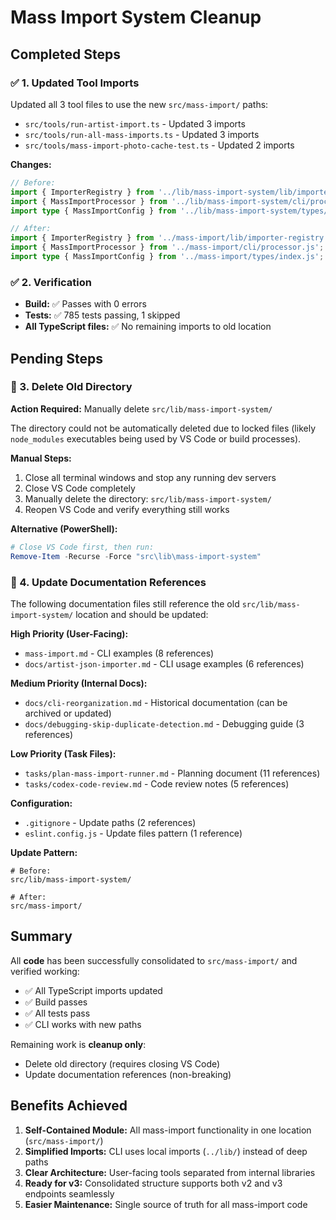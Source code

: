 # Mass Import System Cleanup

## Completed Steps

### ✅ 1. Updated Tool Imports
Updated all 3 tool files to use the new `src/mass-import/` paths:

- `src/tools/run-artist-import.ts` - Updated 3 imports
- `src/tools/run-all-mass-imports.ts` - Updated 3 imports  
- `src/tools/mass-import-photo-cache-test.ts` - Updated 2 imports

**Changes:**
```typescript
// Before:
import { ImporterRegistry } from '../lib/mass-import-system/lib/importer-registry.js';
import { MassImportProcessor } from '../lib/mass-import-system/cli/processor.js';
import type { MassImportConfig } from '../lib/mass-import-system/types/index.js';

// After:
import { ImporterRegistry } from '../mass-import/lib/importer-registry.js';
import { MassImportProcessor } from '../mass-import/cli/processor.js';
import type { MassImportConfig } from '../mass-import/types/index.js';
```

### ✅ 2. Verification
- **Build:** ✅ Passes with 0 errors
- **Tests:** ✅ 785 tests passing, 1 skipped
- **All TypeScript files:** ✅ No remaining imports to old location

## Pending Steps

### 🔄 3. Delete Old Directory

**Action Required:** Manually delete `src/lib/mass-import-system/`

The directory could not be automatically deleted due to locked files (likely `node_modules` executables being used by VS Code or build processes).

**Manual Steps:**
1. Close all terminal windows and stop any running dev servers
2. Close VS Code completely
3. Manually delete the directory: `src/lib/mass-import-system/`
4. Reopen VS Code and verify everything still works

**Alternative (PowerShell):**
```powershell
# Close VS Code first, then run:
Remove-Item -Recurse -Force "src\lib\mass-import-system"
```

### 📝 4. Update Documentation References

The following documentation files still reference the old `src/lib/mass-import-system/` location and should be updated:

**High Priority (User-Facing):**
- `mass-import.md` - CLI examples (8 references)
- `docs/artist-json-importer.md` - CLI usage examples (6 references)

**Medium Priority (Internal Docs):**
- `docs/cli-reorganization.md` - Historical documentation (can be archived or updated)
- `docs/debugging-skip-duplicate-detection.md` - Debugging guide (3 references)

**Low Priority (Task Files):**
- `tasks/plan-mass-import-runner.md` - Planning document (11 references)
- `tasks/codex-code-review.md` - Code review notes (5 references)

**Configuration:**
- `.gitignore` - Update paths (2 references)
- `eslint.config.js` - Update files pattern (1 reference)

**Update Pattern:**
```
# Before:
src/lib/mass-import-system/

# After:
src/mass-import/
```

## Summary

All **code** has been successfully consolidated to `src/mass-import/` and verified working:
- ✅ All TypeScript imports updated
- ✅ Build passes
- ✅ All tests pass
- ✅ CLI works with new paths

Remaining work is **cleanup only**:
- Delete old directory (requires closing VS Code)
- Update documentation references (non-breaking)

## Benefits Achieved

1. **Self-Contained Module:** All mass-import functionality in one location (`src/mass-import/`)
2. **Simplified Imports:** CLI uses local imports (`../lib/`) instead of deep paths
3. **Clear Architecture:** User-facing tools separated from internal libraries
4. **Ready for v3:** Consolidated structure supports both v2 and v3 endpoints seamlessly
5. **Easier Maintenance:** Single source of truth for all mass-import code
